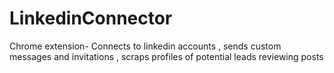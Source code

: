 # LinkedinConnector
Chrome extension- Connects to linkedin accounts , sends custom messages and invitations , scraps profiles of potential leads reviewing posts
